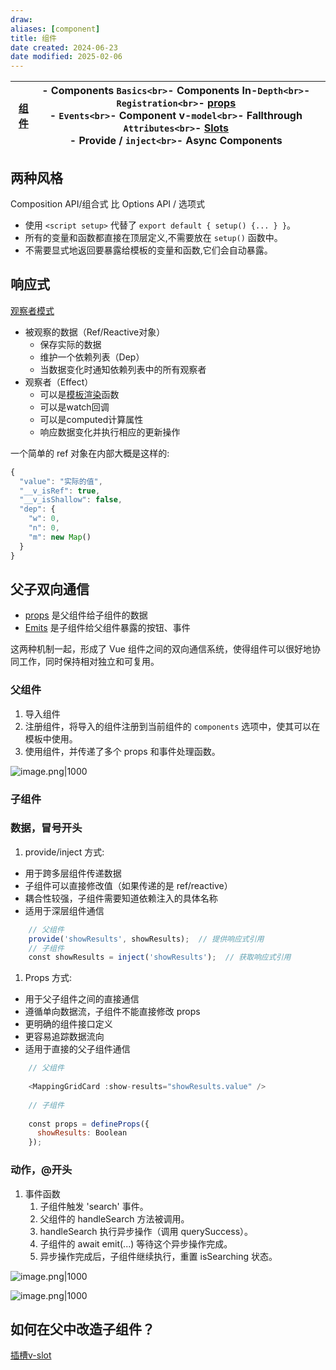 ```yaml
---
draw:
aliases: [component]
title: 组件
date created: 2024-06-23
date modified: 2025-02-06
---
```


| [组件](组件.md) | - Components `Basics<br>`- Components In-`Depth<br>`- `Registration<br>`- [props](props.md)<br>- `Events<br>`- Component v-`model<br>`- Fallthrough `Attributes<br>`- [Slots](Slots.md)<br>- Provide / `inject<br>`- Async Components |     |
| ------ | ------------------------------------------------------------------------------------------------------------------------------------------------------------------------------------------------------- | --- |

## 两种风格

Composition API/组合式 比 Options API / 选项式

- 使用 `<script setup>` 代替了 `export default { setup() {... } }`。
- 所有的变量和函数都直接在顶层定义,不需要放在 `setup()` 函数中。
- 不需要显式地返回要暴露给模板的变量和函数,它们会自动暴露。

## 响应式

[观察者模式](观察者模式.md)

- 被观察的数据（Ref/Reactive对象）
    - 保存实际的数据
    - 维护一个依赖列表（Dep）
    - 当数据变化时通知依赖列表中的所有观察者
- 观察者（Effect）
    - 可以是[模板渲染](模板渲染.md)函数
    - 可以是watch回调
    - 可以是computed计算属性
    - 响应数据变化并执行相应的更新操作

一个简单的 ref 对象在内部大概是这样的:

```js
{
  "value": "实际的值",
  "__v_isRef": true,
  "__v_isShallow": false,
  "dep": {
    "w": 0,
    "n": 0,
    "m": new Map()
  }
}
```

## 父子双向通信

- [props](props.md) 是父组件给子组件的数据
- [Emits](Emits.md) 是子组件给父组件暴露的按钮、事件

这两种机制一起，形成了 Vue 组件之间的双向通信系统，使得组件可以很好地协同工作，同时保持相对独立和可复用。

### 父组件

1. 导入组件
2. 注册组件，将导入的组件注册到当前组件的 `components` 选项中，使其可以在模板中使用。
3. 使用组件，并传递了多个 props 和事件处理函数。

![image.png|1000](https://imagehosting4picgo.oss-cn-beijing.aliyuncs.com/imagehosting/fix-dir%2Fpicgo%2Fpicgo-clipboard-images%2F2024%2F10%2F21%2F11-41-45-2a473bb4e3d287bfbda313689e585d93-202410211141318-8ea198.png)

### 子组件

### 数据，冒号开头

1. provide/inject 方式:

- 用于跨多层组件传递数据
- 子组件可以直接修改值（如果传递的是 ref/reactive）
- 耦合性较强，子组件需要知道依赖注入的具体名称
- 适用于深层组件通信

```js
	// 父组件
    provide('showResults', showResults);  // 提供响应式引用
    // 子组件
    const showResults = inject('showResults');  // 获取响应式引用
```

1. Props 方式:

- 用于父子组件之间的直接通信
- 遵循单向数据流，子组件不能直接修改 props
- 更明确的组件接口定义
- 更容易追踪数据流向
- 适用于直接的父子组件通信

```js
    // 父组件
    
    <MappingGridCard :show-results="showResults.value" />
    
    // 子组件
    
    const props = defineProps({
      showResults: Boolean
    });
```

### 动作，@开头

1. 事件函数
	1. 子组件触发 'search' 事件。
	2. 父组件的 handleSearch 方法被调用。
	3. handleSearch 执行异步操作（调用 querySuccess）。
	4. 子组件的 await emit(...) 等待这个异步操作完成。
	5. 异步操作完成后，子组件继续执行，重置 isSearching 状态。

![image.png|1000](https://imagehosting4picgo.oss-cn-beijing.aliyuncs.com/imagehosting/fix-dir%2Fpicgo%2Fpicgo-clipboard-images%2F2024%2F10%2F21%2F12-10-51-12bbf7ff11c96941ba71e65266536938-202410211210399-48a036.png)

![image.png|1000](https://imagehosting4picgo.oss-cn-beijing.aliyuncs.com/imagehosting/fix-dir%2Fpicgo%2Fpicgo-clipboard-images%2F2024%2F10%2F21%2F12-10-11-d05e160966dfc0d832896b7833d1d506-202410211210246-65e3d7.png)

## 如何在父中改造子组件？

[插槽v-slot](插槽v-slot)
